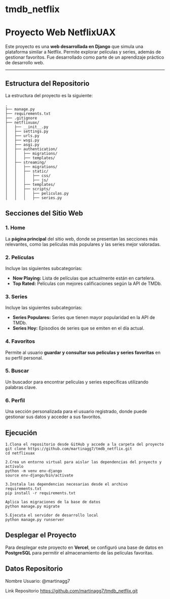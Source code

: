# tmdb_netflix
# Proyecto Web NetflixUAX

Este proyecto es una **web desarrollada en Django** que simula una plataforma similar a Netflix. Permite explorar películas y series, además de gestionar favoritos. Fue desarrollado como parte de un aprendizaje práctico de desarrollo web.

---

## Estructura del Repositorio

La estructura del proyecto es la siguiente:

```plaintext
.
├── manage.py
├── requirements.txt
├── .gitignore
├── netflixuax/
│   ├── __init__.py
│   ├── settings.py
│   ├── urls.py
│   ├── wsgi.py
│   ├── asgi.py
│   ├── authentication/
│   │   ├── migrations/
│   │   ├── templates/
│   ├── streaming/
│   │   ├── migrations/
│   │   ├── static/
│   │   │   ├── css/
│   │   │   ├── js/
│   │   ├── templates/
│   │   ├── scripts/
│   │   │   ├── peliculas.py
│   │   │   ├── series.py
 ```
## Secciones del Sitio Web

### 1. **Home**
La **página principal** del sitio web, donde se presentan las secciones más relevantes, como las películas más populares y las series mejor valoradas.

### 2. **Películas**
Incluye las siguientes subcategorías:
- **Now Playing:** Lista de películas que actualmente están en cartelera.
- **Top Rated:** Películas con mejores calificaciones según la API de TMDb.

### 3. **Series**
Incluye las siguientes subcategorías:
- **Series Populares:** Series que tienen mayor popularidad en la API de TMDb.
- **Series Hoy:** Episodios de series que se emiten en el día actual.

### 4. **Favoritos**
Permite al usuario **guardar y consultar sus películas y series favoritas** en su perfil personal.

### 5. **Buscar**
Un buscador para encontrar películas y series específicas utilizando palabras clave.

### 6. **Perfil**
Una sección personalizada para el usuario registrado, donde puede gestionar sus datos y acceder a sus favoritos.

## Ejecución 

    1.Clona el repositorio desde GitHub y accede a la carpeta del proyecto
    git clone https://github.com/martinagg7/tmdb_netflix.git
    cd netflixuax
    
    2.Crea un entorno virtual para aislar las dependencias del proyecto y actívalo
    python -m venv env-django
    source env-django/bin/activate  
    
    3.Instala las dependencias necesarias desde el archivo requirements.txt
    pip install -r requirements.txt
    
    Aplica las migraciones de la base de datos
    python manage.py migrate
    
    5.Ejecuta el servidor de desarrollo local
    python manage.py runserver
## Desplegar el Proyecto

Para desplegar este proyecto en **Vercel**, se configuró una base de datos en **PostgreSQL** para permitir el almacenamiento de las películas favoritas.

## Datos Repositorio
Nombre Usuario: @martinagg7

Link Repositorio https://github.com/martinagg7/tmdb_netflix.git
